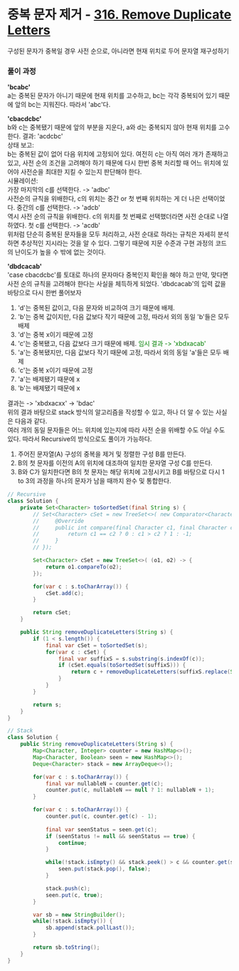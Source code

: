 # 중복 문자 제거 - <a href="https://leetcode.com/problems/remove-duplicate-letters/" target="_blank">316. Remove Duplicate Letters</a>

구성된 문자가 중복일 경우 사전 순으로, 아니라면 현재 위치로 두어 문자열 재구성하기

### 풀이 과정
**'bcabc'**  
a는 중복된 문자가 아니기 때문에 현재 위치를 고수하고, bc는 각각 중복되어 있기 때문에 앞의 bc는 지워진다. 따라서 'abc'다.  
  
**'cbacdcbc'**  
b와 c는 중복됐기 때문에 앞의 부분을 지운다, a와 d는 중복되지 않아 현재 위치를 고수한다. 결과: 'acdcbc'  
상태 보고:  
b는 중복된 값이 없어 다음 위치에 고정되어 있다. 여전히 c는 아직 여러 개가 존재하고 있고, 사전 순의 조건을 고려해야 하기 때문에 다시 한번 중복 처리할 때 어느 위치에 있어야 사전순을 최대한 지킬 수 있는지 판단해야 한다.  
시뮬레이션:  
가장 마지막의 c를 선택한다. -> 'adbc'  
사전순의 규칙을 위배한다, c의 위치는 중간 or 첫 번째 위치하는 게 더 나은 선택이었다. 중간의 c를 선택한다. -> 'adcb'  
역시 사전 순의 규칙을 위배한다. c의 위치를 첫 번째로 선택했더라면 사전 순대로 나열하였다. 첫 c를 선택한다. -> 'acdb'  
위처럼 단순히 중복된 문자들을 모두 처리하고, 사전 순대로 하라는 규칙은 자세히 분석하면 추상적인 지시라는 것을 알 수 있다. 그렇기 때문에 지문 수준과 구현 과정의 코드의 난이도가 높을 수 밖에 없는 것이다. 

**'dbdcacab'**  
'case cbacdcbc'를 토대로 하나의 문자마다 중복인지 확인을 해야 하고 만약, 맞다면 사전 순의 규칙을 고려해야 한다는 사실을 체득하게 되었다. 'dbdcacab'의 입력 값을 바탕으로 다시 한번 풀어보자  
1. 'd'는 중복된 값이고, 다음 문자와 비교하여 크기 때문에 배제.
2. 'b'는 중복 값이지만, 다음 값보다 작기 때문에 고정, 따라서 외의 동일 'b'들은 모두 배제
3. 'd'는 중복 x이기 때문에 고정
4. 'c'는 중복됐고, 다음 값보다 크기 때문에 배제. 
<span style="color:green">임시 결과 -> 'xbdxacab'</span>
5. 'a'는 중복됐지만, 다음 값보다 작기 때문에 고정, 따라서 외의 동일 'a'들은 모두 배제
6. 'c'는 중복 x이기 때문에 고정
7. 'a'는 배제됐기 때문에 x
8. 'b'는 배제됐기 때문에 x  

결과는 -> 'xbdxacxx' -> 'bdac'  
위의 결과 바탕으로 stack 방식의 알고리즘을 작성할 수 있고, 하나 더 알 수 있는 사실은 다음과 같다.  
여러 개의 동일 문자들은 어느 위치에 있는지에 따라 사전 순을 위배할 수도 아닐 수도 있다. 따라서 Recursive의 방식으로도 풀이가 가능하다.
1. 주어진 문자열(A) 구성의 중복을 제거 및 정렬한 구성 B를 만든다.
2. B의 첫 문자를 이전의 A의 위치에 대조하여 일치한 문자열 구성 C를 만든다.
3. B와 C가 일치한다면 B의 첫 문자는 해당 위치에 고정시키고 B를 바탕으로 다시 1 to 3의 과정을 하나의 문자가 남을 때까지 완수 및 통합한다.


```java
// Recursive
class Solution {
    private Set<Character> toSortedSet(final String s) {
        // Set<Character> cSet = new TreeSet<>( new Comparator<Character>() {
        //     @Override
        //     public int compare(final Character c1, final Character c2) {
        //         return c1 == c2 ? 0 : c1 > c2 ? 1 : -1;
        //     }
        // });

        Set<Character> cSet = new TreeSet<>( (o1, o2) -> {
            return o1.compareTo(o2);
        });

        for(var c : s.toCharArray()) {
            cSet.add(c);
        }

        return cSet;
    }

    public String removeDuplicateLetters(String s) {
        if (1 < s.length()) {
            final var cSet = toSortedSet(s);
            for(var c : cSet) {
                final var suffixS = s.substring(s.indexOf(c));
                if (cSet.equals(toSortedSet(suffixS))) {
                    return c + removeDuplicateLetters(suffixS.replace(String.valueOf(c), ""));
                }
            }
        }

        return s;
    }
}

// Stack
class Solution {
    public String removeDuplicateLetters(String s) {
        Map<Character, Integer> counter = new HashMap<>();
        Map<Character, Boolean> seen = new HashMap<>();
        Deque<Character> stack = new ArrayDeque<>();

        for(var c : s.toCharArray()) {
            final var nullableN = counter.get(c);
            counter.put(c, nullableN == null ? 1: nullableN + 1);
        }

        for(var c : s.toCharArray()) { 
            counter.put(c, counter.get(c) - 1);
            
            final var seenStatus = seen.get(c);
            if (seenStatus != null && seenStatus == true) {
                continue;
            }

            while(!stack.isEmpty() && stack.peek() > c && counter.get(stack.peek()) > 0) {
                seen.put(stack.pop(), false);
            }

            stack.push(c);
            seen.put(c, true);
        }

        var sb = new StringBuilder();
        while(!stack.isEmpty()) {
            sb.append(stack.pollLast());
        }

        return sb.toString();
    }
}
```
